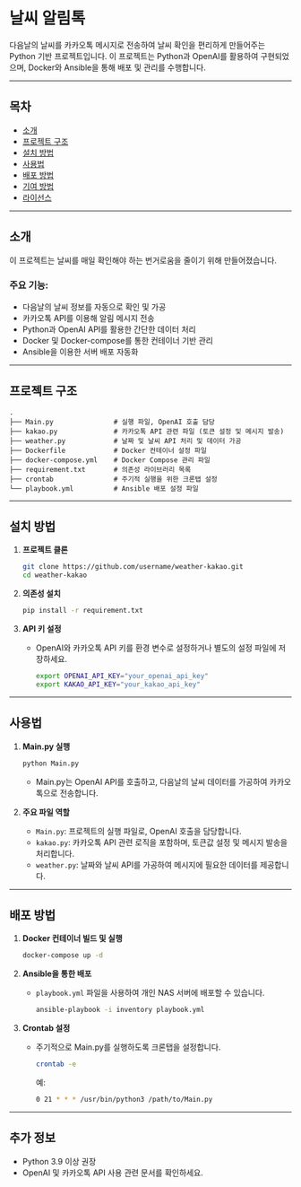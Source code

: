 # 날씨 알림톡

다음날의 날씨를 카카오톡 메시지로 전송하여 날씨 확인을 편리하게 만들어주는 Python 기반 프로젝트입니다. 이 프로젝트는 Python과 OpenAI를 활용하여 구현되었으며, Docker와 Ansible을 통해 배포 및 관리를 수행합니다.

---

## 목차

- [소개](#소개)
- [프로젝트 구조](#프로젝트-구조)
- [설치 방법](#설치-방법)
- [사용법](#사용법)
- [배포 방법](#배포-방법)
- [기여 방법](#기여-방법)
- [라이선스](#라이선스)

---

## 소개

이 프로젝트는 날씨를 매일 확인해야 하는 번거로움을 줄이기 위해 만들어졌습니다.

### 주요 기능:

- 다음날의 날씨 정보를 자동으로 확인 및 가공
- 카카오톡 API를 이용해 알림 메시지 전송
- Python과 OpenAI API를 활용한 간단한 데이터 처리
- Docker 및 Docker-compose를 통한 컨테이너 기반 관리
- Ansible을 이용한 서버 배포 자동화

---

## 프로젝트 구조

```
.
├── Main.py               # 실행 파일, OpenAI 호출 담당
├── kakao.py              # 카카오톡 API 관련 파일 (토큰 설정 및 메시지 발송)
├── weather.py            # 날짜 및 날씨 API 처리 및 데이터 가공
├── Dockerfile            # Docker 컨테이너 설정 파일
├── docker-compose.yml    # Docker Compose 관리 파일
├── requirement.txt       # 의존성 라이브러리 목록
├── crontab               # 주기적 실행을 위한 크론탭 설정
└── playbook.yml          # Ansible 배포 설정 파일
```

---

## 설치 방법

1. **프로젝트 클론**

   ```bash
   git clone https://github.com/username/weather-kakao.git
   cd weather-kakao
   ```

2. **의존성 설치**

   ```bash
   pip install -r requirement.txt
   ```

3. **API 키 설정**
   - OpenAI와 카카오톡 API 키를 환경 변수로 설정하거나 별도의 설정 파일에 저장하세요.
     ```bash
     export OPENAI_API_KEY="your_openai_api_key"
     export KAKAO_API_KEY="your_kakao_api_key"
     ```

---

## 사용법

1. **Main.py 실행**

   ```bash
   python Main.py
   ```

   - Main.py는 OpenAI API를 호출하고, 다음날의 날씨 데이터를 가공하여 카카오톡으로 전송합니다.

2. **주요 파일 역할**
   - `Main.py`: 프로젝트의 실행 파일로, OpenAI 호출을 담당합니다.
   - `kakao.py`: 카카오톡 API 관련 로직을 포함하며, 토큰값 설정 및 메시지 발송을 처리합니다.
   - `weather.py`: 날짜와 날씨 API를 가공하여 메시지에 필요한 데이터를 제공합니다.

---

## 배포 방법

1. **Docker 컨테이너 빌드 및 실행**

   ```bash
   docker-compose up -d
   ```

2. **Ansible을 통한 배포**

   - `playbook.yml` 파일을 사용하여 개인 NAS 서버에 배포할 수 있습니다.
     ```bash
     ansible-playbook -i inventory playbook.yml
     ```

3. **Crontab 설정**
   - 주기적으로 Main.py를 실행하도록 크론탭을 설정합니다.
     ```bash
     crontab -e
     ```
     예:
     ```bash
     0 21 * * * /usr/bin/python3 /path/to/Main.py
     ```

---

## 추가 정보

- Python 3.9 이상 권장
- OpenAI 및 카카오톡 API 사용 관련 문서를 확인하세요.
